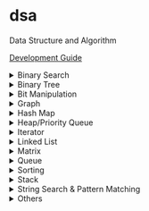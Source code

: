# dsa

Data Structure and Algorithm

[Development Guide](https://github.com/Roytangrb/dsa/blob/master/CONTRIBUTING.md)

<details>
<summary>Binary Search</summary>

- [Count Complete Tree Nodes](https://leetcode.com/problems/count-complete-tree-nodes/) ([code](leetcode/python/222-count-complete-tree-nodes.py))
- [Capacity To Ship Packages Within D Days](https://leetcode.com/problems/capacity-to-ship-packages-within-d-days/) ([code](leetcode/python/1011-capacity-to-ship-packages-within-d-days.py))

</details>

<details>
<summary>Binary Tree</summary>

- Traversal/Modification
  - [Relink BST to Sorted Linked List](https://leetcode.com/problems/increasing-order-search-tree/) ([code](src/bst_relink.py))
  - [Convert BST to Greater Tree](https://leetcode.com/problems/convert-bst-to-greater-tree/) (O(1) space with [Morris Traversal](src/morris_traversal.py))
  - [Kth Smallest Element in a BST](https://leetcode.com/problems/kth-smallest-element-in-a-bst/)
  - [Recover Binary Search Tree](https://leetcode.com/problems/recover-binary-search-tree/) ([code](src/find_swapped.py))
  - [Construct Binary Tree from Preorder and Inorder Traversal](https://leetcode.com/problems/construct-binary-tree-from-preorder-and-inorder-traversal/) ([code](leetcode/python/105-construct-binary-tree-from-preorder-and-inorder-traversal.py))
  - [Binary Search Tree Iterator II](https://leetcode.com/problems/binary-search-tree-iterator-ii/) ([code](src/bst_iterator.py))
  - [Flatten Binary Tree to Linked List](https://leetcode.com/problems/flatten-binary-tree-to-linked-list/) ([code](leetcode/python/114-flatten-binary-tree-to-linked-list.py))
  - [Convert Sorted Array to Binary Search Tree](https://leetcode.com/problems/convert-sorted-array-to-binary-search-tree/) ([code](leetcode/python/108-convert-sorted-array-to-binary-search-tree.py))
  - [Validate Binary Search Tree](https://leetcode.com/problems/validate-binary-search-tree/) ([code](leetcode/python/98-validate-binary-search-tree.py))
  - [Leaf-Similar Trees](https://leetcode.com/problems/leaf-similar-trees/) ([code](leetcode/python/872-leaf-similar-trees.py))
  - [Maximum Product of Splitted Binary Tree](https://leetcode.com/problems/maximum-product-of-splitted-binary-tree/) ([code](leetcode/python/1339-maximum-product-of-splitted-binary-tree.py))
- BFS Traversal
  - [Populating Next Right Pointers in Each Node II](https://leetcode.com/problems/populating-next-right-pointers-in-each-node-ii/)
  - [Deepest Leaves Sum](https://leetcode.com/problems/deepest-leaves-sum/)
- Fenwick Tree/Segment Tree
  - [Range Sum Query - Mutable](https://leetcode.com/problems/range-sum-query-mutable/) ([code](leetcode/python/307-range-sum-query-mutable.py))
  - [Count of Smaller Numbers After Self](https://leetcode.com/problems/count-of-smaller-numbers-after-self/) ([code](leetcode/python/315-count-of-smaller-numbers-after-self.py))
  - [My Calendar III](https://leetcode.com/problems/my-calendar-iii/) ([code](leetcode/python/732-my-calendar-iii.py))
- Self-balancing Trees
  - [Time Based Key-Value Store](https://leetcode.com/problems/time-based-key-value-store/) ([code](leetcode/python/981-time-based-key-value-store.py))
  - [My Calendar III](https://leetcode.com/problems/my-calendar-iii/) ([code](leetcode/python/732-my-calendar-iii.py))
- Lowest Common Ancestor (LCA)
  - [Lowest Common Ancestor of a Binary Tree](https://leetcode.com/problems/lowest-common-ancestor-of-a-binary-tree/) ([code](leetcode/python/236-lowest-common-ancestor-of-a-binary-tree.py))
  - [Lowest Common Ancestor of a Binary Search Tree](https://leetcode.com/problems/lowest-common-ancestor-of-a-binary-search-tree/) ([code](leetcode/python/235-lowest-common-ancestor-of-a-binary-search-tree.py))

</details>

<details>
<summary>Bit Manipulation</summary>

- Bitset
  - [Maximum Product of Word Lenghts](https://leetcode.com/problems/maximum-product-of-word-lengths/) ([code](leetcode/python/318-maximum-product-of-word-lengths.py))
  - [Maximum Length of a Concatenated String with Unique Characters](https://leetcode.com/problems/maximum-length-of-a-concatenated-string-with-unique-characters/) ([code](leetcode/python/1239-maximum-length-of-a-concatenated-string-with-unique-characters.py))
  - [Image Overlap](https://leetcode.com/problems/image-overlap/) ([code](leetcode/python/835-image-overlap.py))
- Unset Rightmost Bit
  - [Number of 1 Bits](https://leetcode.com/problems/number-of-1-bits/) ([code](leetcode/python/191-number-of-1-bits.py))
- Unset Leftmost Bit
  - [Check If a String Contains All Binary Codes of Size K](https://leetcode.com/problems/check-if-a-string-contains-all-binary-codes-of-size-k/) ([code](leetcode/python/1461-check-if-a-string-contains-all-binary-codes-of-size-k.py))
- Get Leftmost Set Bit
  - [Divide Two Integers](https://leetcode.com/problems/divide-two-integers/) ([Base 2 Long Division](leetcode/python/29-divide-two-integers.py))
- Get Rightmost Set Bit
  - [Power of Four](https://leetcode.com/problems/power-of-four/) ([code](leetcode/python/342-power-of-four.py))
  - [Set Mismatch](https://leetcode.com/problems/set-mismatch/) ([code](leetcode/python/645-set-mismatch.py))
- Is Power of 2 (popcount = 1)
  - [Concatenation of Consecutive Binary Numbers](https://leetcode.com/problems/concatenation-of-consecutive-binary-numbers/) ([code](leetcode/python/1680-concatenation-of-consecutive-binary-numbers.py))
- [Single Element in a Sorted Array](https://leetcode.com/problems/single-element-in-a-sorted-array/) ([code](leetcode/python/540-single-element-in-a-sorted-array.py))

</details>

<details>
<summary>Graph</summary>

- [Bipartite Graph](https://en.wikipedia.org/wiki/Bipartite_graph)
  - [Is Graph Bipartite](https://leetcode.com/problems/is-graph-bipartite/) ([code](src/bipartiteness.py))
  - [Possible Bipartition](https://leetcode.com/problems/possible-bipartition/) ([code](leetcode/python/886-possible-bipartition.py))
- BFS Unweighted Shortest Path
  - [Shortest Path in Binary Matrix](https://leetcode.com/problems/shortest-path-in-binary-matrix/)
  - [Word Ladder II](https://leetcode.com/problems/word-ladder-ii/) ([code](leetcode/python/126-word-ladder-ii.py))
  - [Shortest Path in a Grid with Obstacles Elimination](https://leetcode.com/problems/shortest-path-in-a-grid-with-obstacles-elimination/) ([code](leetcode/python/1293-shortest-path-in-a-grid-with-obstacles-elimination.py))
  - [Minimum Genetic Mutation](https://leetcode.com/problems/minimum-genetic-mutation/) ([code](leetcode/python/433-minimum-genetic-mutation.py))
  - [Nearest Exit from Entrance in Maze](https://leetcode.com/problems/nearest-exit-from-entrance-in-maze/) ([code](leetcode/python/1926-nearest-exit-from-entrance-in-maze.py))
  - [As Far from Land as Possible](https://leetcode.com/problems/as-far-from-land-as-possible/) ([code](leetcode/python/1162-as-far-from-land-as-possible.py))
  - [Shortest Path with Alternating Colors](https://leetcode.com/problems/shortest-path-with-alternating-colors/) ([code](leetcode/python/1129-shortest-path-with-alternating-colors.py))
- Bridge of Graph
  - [Critical Connections in a Network](https://leetcode.com/problems/critical-connections-in-a-network/) ([Tarjan's bridge finding](src/tarjan_bridge_finding.py))
- Convex Hull
  - [Erect the Fence](https://leetcode.com/problems/erect-the-fence/) ([code](leetcode/python/587-erect-the-fence.py))
- Dijkstra Shortest Path
  - [Minimum Weighted Subgraph With the Required Paths](https://leetcode.com/problems/minimum-weighted-subgraph-with-the-required-paths/) ([code](src/dijkstra.py))
  - [Path With Minimum Effort](https://leetcode.com/problems/path-with-minimum-effort/)
  - [Network Delay Time](https://leetcode.com/problems/network-delay-time/)
  - [Cheapest Flights Within K Stops](https://leetcode.com/problems/cheapest-flights-within-k-stops/) ([code](leetcode/python/787-cheapest-flights-within-k-stops.py))
- Disjoint Set Union Find
  - [Longest Consecutive Sequence](https://leetcode.com/problems/longest-consecutive-sequence/) ([union by size](src/union_by_size.py))
  - [Graph Valid Tree](https://leetcode.com/problems/graph-valid-tree/) ([union by rank](src/union_by_rank.py))
  - [Smallest String With Swaps](https://leetcode.com/problems/smallest-string-with-swaps/)
  - [Path With Minimum Effort](https://leetcode.com/problems/path-with-minimum-effort/)
  - [Satisfiability of Equality Equations](https://leetcode.com/problems/satisfiability-of-equality-equations/) ([code](leetcode/python/990-satisfiability-of-equality-equations.py))
  - [Most Stones Removed with Same Row or Column](https://leetcode.com/problems/most-stones-removed-with-same-row-or-column/) ([code](leetcode/python/947-most-stones-removed-with-same-row-or-column.py))
  - [Lexicographically Smallest Equivalent String](https://leetcode.com/problems/lexicographically-smallest-equivalent-string/) ([code](leetcode/python/1061-lexicographically-smallest-equivalent-string.py))
  - [Number of Good Paths](https://leetcode.com/problems/number-of-good-paths/) ([code](leetcode/python/2421-number-of-good-paths.py))
- [Hamiltonian Path](https://en.wikipedia.org/wiki/Hamiltonian_path)
  - [Unique Paths III](https://leetcode.com/problems/unique-paths-iii/) ([code](leetcode/python/980-unique-paths-iii.py))
- Minimum Spanning Tree
  - [Min Cost to Connect All Points](https://leetcode.com/problems/min-cost-to-connect-all-points/)
    - [Kruskal's Algorithm](src/kruskal_mst.py) with union find
    - [Prim's Algorithm](src/prim_mst.py) with priority queue
- Topological Sort
  - [Graph Valid Tree](https://leetcode.com/problems/graph-valid-tree/) ([code](src/topological_sort.py))
  - [Longest Increasing Path in a Matrix](https://leetcode.com/problems/longest-increasing-path-in-a-matrix/) ([code](leetcode/python/329-longest-increasing-path-in-a-matrix.py))
- Modelling/Simulation
  - [Escape the Spreading Fire](https://leetcode.com/problems/escape-the-spreading-fire/)
  - [Out of Boundary Paths](https://leetcode.com/problems/out-of-boundary-paths/) ([code](leetcode/python/576-out-of-boundary-paths.py))
- Traversal
  - [Pacific Atlantic Water Flow](https://leetcode.com/problems/pacific-atlantic-water-flow/) ([code](leetcode/python/417-pacific-atlantic-water-flow.py))
  - [Word Search](https://leetcode.com/problems/word-search/) ([code](leetcode/python/79-word-search.py))
- Tree
  - [Sum of Distances in Tree](https://leetcode.com/problems/sum-of-distances-in-tree/) ([code](leetcode/python/834-sum-of-distances-in-tree.py))
  - [Number of Nodes in the Sub-Tree With the Same Label](https://leetcode.com/problems/number-of-nodes-in-the-sub-tree-with-the-same-label/) ([code](leetcode/python/1519-number-of-nodes-in-the-sub-tree-with-the-same-label.py))
  - [Minimum Fuel Cost to Report to the Capital](https://leetcode.com/problems/minimum-fuel-cost-to-report-to-the-capital/) ([code](leetcode/python/2477-minimum-fuel-cost-to-report-to-the-capital.py))

</details>

<details>
<summary>Hash Map</summary>

- [Contains Duplicate II](https://leetcode.com/problems/contains-duplicate-ii/) ([code](leetcode/python/219-contains-duplicate-ii.py))
- [Continuous Subarray Sum](https://leetcode.com/problems/continuous-subarray-sum/) ([code](leetcode/python/523-continuous-subarray-sum.py))
- [Insert Delete GetRandom O(1)](https://leetcode.com/problems/insert-delete-getrandom-o1/) ([code](leetcode/python/380-insert-delete-getrandom-o1.py))
- [Determine if Two Strings Are Close](https://leetcode.com/problems/determine-if-two-strings-are-close/) ([code](leetcode/python/1657-determine-if-two-strings-are-close.py))

</details>

<details>
<summary>Heap/Priority Queue</summary>

- [Top K Frequent Words](https://leetcode.com/problems/top-k-frequent-words/) ([code](leetcode/python/692-top-k-frequent-words.py))
- [Construct Target Array With Multiple Sums](https://leetcode.com/problems/construct-target-array-with-multiple-sums/) ([code](leetcode/python/1354-construct-target-array-with-multiple-sums.py))
- [Course Schedule III](https://leetcode.com/problems/course-schedule-iii/) ([code](leetcode/python/630-course-schedule-iii.py))
- [Reduce Array Size to The Half](https://leetcode.com/problems/reduce-array-size-to-the-half/) ([code](leetcode/python/1338-reduce-array-size-to-the-half.py))
- [Split Array into Consecutive Subsequences](https://leetcode.com/problems/split-array-into-consecutive-subsequences/) ([code](leetcode/python/659-split-array-into-consecutive-subsequences.py))
- [Minimum Number of Refueling Stops](https://leetcode.com/problems/minimum-number-of-refueling-stops/) ([code](leetcode/python/871-minimum-number-of-refueling-stops.py))
- [Maximum Performance of a Team](https://leetcode.com/problems/maximum-performance-of-a-team/) ([code](leetcode/python/1383-maximum-performance-of-a-team.py))
- [Earliest Possible Day of Full Bloom](https://leetcode.com/problems/earliest-possible-day-of-full-bloom/) ([code](leetcode/python/2136-earliest-possible-day-of-full-bloom.py))
- [Find Median from Data Stream](https://leetcode.com/problems/find-median-from-data-stream/) ([code](leetcode/python/295-find-median-from-data-stream.py))
- [Single-Threaded CPU](https://leetcode.com/problems/single-threaded-cpu/) ([code](leetcode/python/1834-single-threaded-cpu.py))
- [IPO](https://leetcode.com/problems/ipo/) ([code](leetcode/python/502-ipo.py))
- [Minimize Deviation in Array](https://leetcode.com/problems/minimize-deviation-in-array/) ([code](leetcode/python/1675-minimize-deviation-in-array.py))

</details>

<details>
<summary>Iterator</summary>

- Peeking Iterator
  - [Flatten Nested List Iterator](https://leetcode.com/problems/flatten-nested-list-iterator/) ([code](src/iter_nested_list.py))
- [Check If Two String Arrays are Equivalent](https://leetcode.com/problems/check-if-two-string-arrays-are-equivalent/) ([code](leetcode/python/1662-check-if-two-string-arrays-are-equivalent.py))

</details>

<details>
<summary>Linked List</summary>

- Two Pointers
  - [Intersection of Two Linked Lists](https://leetcode.com/problems/intersection-of-two-linked-lists/) ([code](leetcode/python/160-intersection-of-two-linked-lists.py))
  - [Partition List](https://leetcode.com/problems/partition-list/) ([code](leetcode/python/86-partition-list.py))
  - [Palindrome Linked List](https://leetcode.com/problems/palindrome-linked-list/) ([code](leetcode/python/234-palindrome-linked-list.py))
  - [Remove Nth Node From End of List](https://leetcode.com/problems/remove-nth-node-from-end-of-list/) ([code](leetcode/python/19-remove-nth-node-from-end-of-list.py))
  - [Delete the Middle Node of a Linked List](https://leetcode.com/problems/delete-the-middle-node-of-a-linked-list/) ([code](leetcode/python/2095-delete-the-middle-node-of-a-linked-list.py))
  - [Odd Even Linked List](https://leetcode.com/problems/odd-even-linked-list/) ([code](leetcode/python/328-odd-even-linked-list.py))
- Floyd’s Tortoise and Hare
  - [Linked List Cycle](https://leetcode.com/problems/linked-list-cycle/) ([code](leetcode/python/141-linked-list-cycle.py))
  - [Linked List Cycle II](https://leetcode.com/problems/linked-list-cycle-ii/)
  - [Find the Duplicate Number](https://leetcode.com/problems/find-the-duplicate-number/) ([code](leetcode/python/287-find-the-duplicate-number.py))
- [My Calendar I](https://leetcode.com/problems/my-calendar-i/) ([code](leetcode/python/729-my-calendar-i.py))
- [Delete Node in a Linked List](https://leetcode.com/problems/delete-node-in-a-linked-list/) ([code](leetcode/python/237-delete-node-in-a-linked-list.py))

</details>

<details>
<summary>Matrix</summary>

- Backtracking
  - [N-Queens](https://leetcode.com/problems/n-queens/) ([code](leetcode/python/51-n-queens.py))
- Pre-computation
  - [Range Sum Query 2D](https://leetcode.com/problems/range-sum-query-2d-immutable/) ([code](leetcode/python/304-range-sum-query-2d-immutable.py))
  - [Number of Submatrices That Sum to Target](https://leetcode.com/problems/number-of-submatrices-that-sum-to-target/) ([code](leetcode/python/1074-number-of-submatrices-that-sum-to-target.py))
  - [Max Sum of Rectangle No Larger Than K](https://leetcode.com/problems/max-sum-of-rectangle-no-larger-than-k/) ([code](leetcode/python/363-max-sum-of-rectangle-no-larger-than-k.py))
- Search Space Reduction
  - [Search a 2D Matrix II](https://leetcode.com/problems/search-a-2d-matrix-ii/) ([code](leetcode/python/240-search-a-2d-matrix-ii.py))
  - [Kth Smallest Element in a Sorted Matrix](https://leetcode.com/problems/kth-smallest-element-in-a-sorted-matrix/) ([code](leetcode/python/378-kth-smallest-element-in-a-sorted-matrix.py))
- Spiral Matrix
  - [Zigzag Conversion](https://leetcode.com/problems/zigzag-conversion/) ([code](leetcode/python/6-zigzag-conversion.py))
- Yale Format
  - [Sparse Matrix Multiplication](https://leetcode.com/problems/sparse-matrix-multiplication/) ([code](src/yale_format.py))
- [Rotate Image](https://leetcode.com/problems/rotate-image/) ([code](leetcode/python/48-rotate-image.py))
- [Image Overlap](https://leetcode.com/problems/image-overlap/) ([code](leetcode/python/835-image-overlap.py))
- [Toeplitz Matrix](https://leetcode.com/problems/toeplitz-matrix/) ([code](leetcode/python/766-toeplitz-matrix.py))

</details>

<details>
<summary>Queue</summary>

- [Design Circular Queue](https://leetcode.com/problems/design-circular-queue/) ([code](leetcode/python/622-design-circular-queue.py))

</details>

<details>
<summary>Sorting</summary>

- Binary Search
  - [Find First and Last Position of Element in Sorted Array](https://leetcode.com/problems/find-first-and-last-position-of-element-in-sorted-array/) ([code](leetcode/python/34-find-first-and-last-position-of-element-in-sorted-array.py))
  - [Kth Smallest Element in a Sorted Matrix](https://leetcode.com/problems/kth-smallest-element-in-a-sorted-matrix/) ([code](leetcode/python/378-kth-smallest-element-in-a-sorted-matrix.py))
  - [Find K Closest Elements](https://leetcode.com/problems/find-k-closest-elements/) ([code](leetcode/python/658-find-k-closest-elements.py))
  - [Insert Interval](https://leetcode.com/problems/insert-interval/) ([code](leetcode/python/57-insert-interval.py))
  - [Data Stream as Disjoint Intervals](https://leetcode.com/problems/data-stream-as-disjoint-intervals/) ([code](leetcode/python/352-data-stream-as-disjoint-intervals.py))
- Longest Increasing Subsequence (LIS)
  - [Longest Increasing Subsequence](https://leetcode.com/problems/longest-increasing-subsequence/) ([code](leetcode/python/300-longest-increasing-subsequence.py))
  - [Russian Doll Envelopes](https://leetcode.com/problems/russian-doll-envelopes/) ([DP/ O(nlogn) with Patience Sort](leetcode/python/354-russian-doll-envelopes.py))
- Quickselect
  - [Kth Largest Element in an Array](https://leetcode.com/problems/kth-largest-element-in-an-array/) ([code](leetcode/python/215-kth-largest-element-in-an-array.py))
  - [Top K Frequent Elements](https://leetcode.com/problems/top-k-frequent-elements/) ([code](src/quickselect.py))
  - [Minimum Moves to Equal Array Elements II](https://leetcode.com/problems/minimum-moves-to-equal-array-elements-ii/) ([code](leetcode/python/462-minimum-moves-to-equal-array-elements-ii.py))
- Quicksort
  - [Sort Array By Parity](https://leetcode.com/problems/sort-array-by-parity/) ([code](src/quicksort.py))
- Two Pointers
  - [Find Two Swapped in Sorted Array](https://www.geeksforgeeks.org/sort-an-almost-sorted-array-where-only-two-elements-are-swapped/) ([code](src/find_swapped.py))
  - [Merge Sorted Array](https://leetcode.com/problems/merge-sorted-array/) ([code](leetcode/python/88-merge-sorted-array.py))
  - [3Sum Closest](https://leetcode.com/problems/3sum-closest/) ([code](leetcode/python/16-3sum-closest.py))
  - [Remove Duplicates from Sorted Array](https://leetcode.com/problems/remove-duplicates-from-sorted-array/description/) ([code](leetcode/python/26-remove-duplicates-from-sorted-array.py))
- Greedy Using Sort
  - [Bag of Tokens](https://leetcode.com/problems/bag-of-tokens/) ([code](leetcode/python/948-bag-of-tokens.py))
  - [Find Original Array From Doubled Array](https://leetcode.com/problems/find-original-array-from-doubled-array/) ([code](leetcode/python/2007-find-original-array-from-doubled-array.py))
  - [Largest Perimeter Triangle](https://leetcode.com/problems/largest-perimeter-triangle/) ([code](leetcode/python/976-largest-perimeter-triangle.py))

</details>

<details>
<summary>Stack</summary>

- Monotonic Stack
  - [132 Pattern](https://leetcode.com/problems/132-pattern/) ([code](src/find_132_pattern.py))
  - [Jump Game VI](https://leetcode.com/problems/jump-game-vi/) ([code](leetcode/python/1696-jump-game-vi.py))
  - [Trapping Rain Water](https://leetcode.com/problems/trapping-rain-water/) ([code](leetcode/python/42-trapping-rain-water.py))
  - [Online Stock Span](https://leetcode.com/problems/online-stock-span/) ([code](leetcode/python/901-online-stock-span.py))
  - [Largest Rectangle in Histogram](https://leetcode.com/problems/largest-rectangle-in-histogram/) ([code](leetcode/python/84-largest-rectangle-in-histogram.py))
  - [Sum of Subarray Minimums](https://leetcode.com/problems/sum-of-subarray-minimums/) ([code](leetcode/python/907-sum-of-subarray-minimums.py))
  - [Daily Temperatures](https://leetcode.com/problems/daily-temperatures/) ([code](leetcode/python/739-daily-temperatures.py))
- [Remove All Adjacent Duplicates in String II](https://leetcode.com/problems/remove-all-adjacent-duplicates-in-string-ii/)
- [Longest Valid Parentheses](https://leetcode.com/problems/longest-valid-parentheses/) ([code](leetcode/python/32-longest-valid-parentheses.py))
- [Implement Queue using Stacks](https://leetcode.com/problems/implement-queue-using-stacks/) ([code](leetcode/python/232-implement-queue-using-stacks.py))

</details>

<details>
<summary>String Search & Pattern Matching</summary>

- DP
  - [Word Break](https://leetcode.com/problems/word-break/) ([code](leetcode/python/139-word-break.py))
  - [Concatenated Words](https://leetcode.com/problems/concatenated-words/) ([code](leetcode/python/472-concatenated-words.py))
  - [Edit (Levenshtein) distance](https://leetcode.com/problems/edit-distance/) ([code](leetcode/python/72-edit-distance.py))
- Longest Common Subsequence (LCS)
  - [Delete Operation for Two Strings](https://leetcode.com/problems/delete-operation-for-two-strings/) ([code](leetcode/python/583-delete-operation-for-two-strings.py))
  - [Longest Common Subsequence](https://leetcode.com/problems/longest-common-subsequence/) ([code](leetcode/python/1143-longest-common-subsequence.py))
- Hashmap
  - [Find and Replace Pattern](https://leetcode.com/problems/find-and-replace-pattern/) ([code](leetcode/python/890-find-and-replace-pattern.py), same as [Isomorphic Strings](https://leetcode.com/problems/isomorphic-strings/))
  - [Word Subsets](https://leetcode.com/problems/word-subsets/) ([code](leetcode/python/916-word-subsets.py))
  - [Subarray Sums Divisible by K](https://leetcode.com/problems/subarray-sums-divisible-by-k/description/) ([code](leetcode/python/974-subarray-sums-divisible-by-k.py))
  - [Find All Anagrams in a String](https://leetcode.com/problems/find-all-anagrams-in-a-string/) ([code](leetcode/python/438-find-all-anagrams-in-a-string.py))
  - [Naming a Company](https://leetcode.com/problems/naming-a-company/) ([code](leetcode/python/2306-naming-a-company.py))
- Rolling Hash
  - [Check If a String Contains All Binary Codes of Size K](https://leetcode.com/problems/check-if-a-string-contains-all-binary-codes-of-size-k/) ([code](leetcode/python/1461-check-if-a-string-contains-all-binary-codes-of-size-k.py))
- Sliding Window
  - [Longest Substring Without Repeating Characters](https://leetcode.com/problems/longest-substring-without-repeating-characters/) ([code](leetcode/python/3-longest-substring-without-repeating-characters.py))
  - [Fruit Into Baskets](https://leetcode.com/problems/fruit-into-baskets/) ([code](leetcode/python/904-fruit-into-baskets.py))
  - [Substring with Concatenation of All Words](https://leetcode.com/problems/substring-with-concatenation-of-all-words/) ([code](leetcode/python/30-substring-with-concatenation-of-all-words.py))
  - [Maximum Length of Repeated Subarray](https://leetcode.com/problems/maximum-length-of-repeated-subarray/) ([code](leetcode/python/718-maximum-length-of-repeated-subarray.py))
  - [Minimum Window Substring](https://leetcode.com/problems/minimum-window-substring/) ([code](leetcode/python/76-minimum-window-substring.py))
  - [Permutation in String](https://leetcode.com/problems/permutation-in-string/) ([code](leetcode/python/567-permutation-in-string.py))
- Trie
  - [Design File System](https://leetcode.com/problems/design-file-system/) ([code](src/file_system.py))
  - [Prefix and Suffix Search](https://leetcode.com/problems/prefix-and-suffix-search/) ([code](leetcode/python/745-prefix-and-suffix-search.py))
  - [Search Suggestions System](https://leetcode.com/problems/search-suggestions-system/) ([code](leetcode/python/1268-search-suggestions-system.py))
  - [Short Encoding of Words](https://leetcode.com/problems/short-encoding-of-words/) ([code](leetcode/python/820-short-encoding-of-words.py))
  - [Palindrome Pairs](https://leetcode.com/problems/palindrome-pairs/) ([code](leetcode/python/336-palindrome-pairs.py))
  - [Word Search II](https://leetcode.com/problems/word-search-ii/) ([code](leetcode/python/212-word-search-ii.py))
- Two/K Pointers
  - [Number of Matching Subsequences](https://leetcode.com/problems/number-of-matching-subsequences/) ([code](leetcode/python/792-number-of-matching-subsequences.py))
- Z Algorithm
  - [Sum of Scores of Built Strings](https://leetcode.com/problems/sum-of-scores-of-built-strings/) ([code](src/z_algorithm.py))

</details>

<details>
<summary>Others</summary>

- [Bin Packing](https://en.wikipedia.org/wiki/Bin_packing_problem)
  - [0-1 Knapsack Problem](https://en.wikipedia.org/wiki/Knapsack_problem#0-1_knapsack_problem)
    - [Maximum Profit in Job Scheduling](https://leetcode.com/problems/maximum-profit-in-job-scheduling/) ([code](leetcode/python/1235-maximum-profit-in-job-scheduling.py))
  - [Matchsticks to Square](https://leetcode.com/problems/matchsticks-to-square/) ([code](leetcode/python/473-matchsticks-to-square.py))
- Information Theory
  - [Poor Pigs](https://leetcode.com/problems/poor-pigs/) ([code](leetcode/python/458-poor-pigs.py))
- Math & Geometry
  - [Ugly Number](https://leetcode.com/problems/ugly-number/) ([code](leetcode/python/263-ugly-number.py))
  - [Rectangle Area](https://leetcode.com/problems/rectangle-area/) ([code](leetcode/python/223-rectangle-area.py))
  - [Minimum Rounds to Complete All Tasks](https://leetcode.com/problems/minimum-rounds-to-complete-all-tasks/) ([code](leetcode/python/2244-minimum-rounds-to-complete-all-tasks.py))
  - [Max Points on a Line](https://leetcode.com/problems/max-points-on-a-line/) ([code](leetcode/python//149-max-points-on-a-line.py))
  - [Greatest Common Divisor of Strings](https://leetcode.com/problems/greatest-common-divisor-of-strings/) ([code](leetcode/python/1071-greatest-common-divisor-of-strings.py))
- Permutation
  - [Combination Sum IV](https://leetcode.com/problems/combination-sum-iv/) ([code](leetcode/python/377-combination-sum-iv.py))
  - [Count Vowels Permutation](https://leetcode.com/problems/count-vowels-permutation/) ([code](leetcode/python/1220-count-vowels-permutation.py))
  - [Letter Case Permutation](https://leetcode.com/problems/letter-case-permutation/) ([code](leetcode/python/784-letter-case-permutation.py))
  - [Orderly Queue](https://leetcode.com/problems/orderly-queue/) ([code](leetcode/python/899-orderly-queue.py))
- Parsing
  - [UTF-8 Validation](https://leetcode.com/problems/utf-8-validation/) ([code](leetcode/python/393-utf-8-validation.py))
  - [Basic Calculator](https://leetcode.com/problems/basic-calculator/) ([code](leetcode/python/224-basic-calculator.py))
  - [Evaluate Reverse Polish Notation](https://leetcode.com/problems/evaluate-reverse-polish-notation/) ([code](leetcode/python/150-evaluate-reverse-polish-notation.py))
- DP
  - [Best Time to Buy and Sell Stock IV](https://leetcode.com/problems/best-time-to-buy-and-sell-stock-iv/) ([code](leetcode/python/188-best-time-to-buy-and-sell-stock-iv.py))
  - [Best Time to Buy and Sell Stock with Cooldown](https://leetcode.com/problems/best-time-to-buy-and-sell-stock-with-cooldown/) ([code](leetcode/python/309-best-time-to-buy-and-sell-stock-with-cooldown.py))
  - [Maximum Score from Performing Multiplication Operations](https://leetcode.com/problems/maximum-score-from-performing-multiplication-operations/) ([code](leetcode/python/1770-maximum-score-from-performing-multiplication-operations.py))
  - [Minimum Number of Refueling Stops](https://leetcode.com/problems/minimum-number-of-refueling-stops/)
  - [Maximum Length of Repeated Subarray](https://leetcode.com/problems/maximum-length-of-repeated-subarray/) ([code](leetcode/python/718-maximum-length-of-repeated-subarray.py))
  - [Push Dominoes](https://leetcode.com/problems/push-dominoes/) ([code](leetcode/python/838-push-dominoes.py))
  - [Domino and Tromino Tiling](https://leetcode.com/problems/domino-and-tromino-tiling/) ([code](leetcode/python/790-domino-and-tromino-tiling.py))
  - [Decode Ways](https://leetcode.com/problems/decode-ways/) ([code](leetcode/python/91-decode-ways.py))
  - [Number of Dice Rolls With Target Sum](https://leetcode.com/problems/number-of-dice-rolls-with-target-sum/) ([code](leetcode/python/1155-number-of-dice-rolls-with-target-sum.py))
  - [Increasing Triplet Subsequence](https://leetcode.com/problems/increasing-triplet-subsequence/) ([code](leetcode/python/334-increasing-triplet-subsequence.py))
  - [String Compression II](https://leetcode.com/problems/string-compression-ii/) ([code](leetcode/python/1531-string-compression-ii.py))
  - [Minimum Difficulty of a Job Schedule](https://leetcode.com/problems/minimum-difficulty-of-a-job-schedule/) ([code](leetcode/python/1335-minimum-difficulty-of-a-job-schedule.py))
  - [Perfect Squares](https://leetcode.com/problems/perfect-squares/)
  - [Arithmetic Slices II](https://leetcode.com/problems/arithmetic-slices-ii-subsequence/) ([code](leetcode))
  - [Minimum Falling Path Sum](https://leetcode.com/problems/minimum-falling-path-sum/) ([code](leetcode/python/931-minimum-falling-path-sum.py))
  - [Flip String to Monotone Increasing](https://leetcode.com/problems/flip-string-to-monotone-increasing/) ([code](leetcode/python/926-flip-string-to-monotone-increasing.py))
  - Kadane's Algorithm
    - [Maximum Sum Circular Subarray](https://leetcode.com/problems/maximum-sum-circular-subarray/) ([code](leetcode/python/918-maximum-sum-circular-subarray.py))
- Greedy
  - [Minimum Time to Make Rope Colorful](https://leetcode.com/problems/minimum-time-to-make-rope-colorful/) ([code](leetcode/python/1578-minimum-time-to-make-rope-colorful.py))
  - [Break a Palindrome](https://leetcode.com/problems/break-a-palindrome/) ([code](leetcode/python/1328-break-a-palindrome.py))
  - [Integer to Roman](https://leetcode.com/problems/integer-to-roman/) ([code](leetcode/python/12-integer-to-roman.py))
  - [Longest Palindrome by Concatenating Two Letter Words](https://leetcode.com/problems/longest-palindrome-by-concatenating-two-letter-words/) ([code](leetcode/python/2131-longest-palindrome-by-concatenating-two-letter-words.py))
  - [Longest Subsequence With Limited Sum](https://leetcode.com/problems/longest-subsequence-with-limited-sum/) ([code](leetcode/python/2389-longest-subsequence-with-limited-sum.py))
  - [Minimum Number of Arrows to Burst Balloons](https://leetcode.com/problems/minimum-number-of-arrows-to-burst-balloons/) ([code](leetcode/python/452-minimum-number-of-arrows-to-burst-balloons.py))
  - [Jump Game II](https://leetcode.com/problems/jump-game-ii/) ([code](leetcode/python/45-jump-game-ii.py))

</details>
